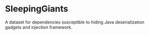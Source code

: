 # SleepingGiants
A dataset for dependencies susceptible to hiding Java deserialization gadgets and injection framework.
